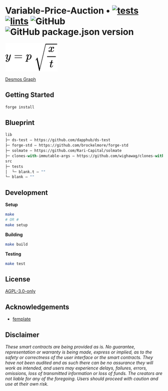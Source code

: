 # Variable-Price-Auction • [![tests](https://github.com/abrandec/variable-price-auction/actions/workflows/tests.yml/badge.svg)](https://github.com/abradec/variable-price-auction/actions/workflows/tests.yml) [![lints](https://github.com/abrandec/variable-price-auction/actions/workflows/lints.yml/badge.svg)](https://github.com/abrandec/variable-price-auction/actions/workflows/lints.yml) ![GitHub](https://img.shields.io/github/license/abrandec/variable-price-auction)  ![GitHub package.json version](https://img.shields.io/github/package-json/v/abrandec/variable-price-auction)

<img src="./assets/equation.svg">

[Desmos Graph](https://www.desmos.com/calculator/9swhjwd9tv)

## Getting Started
```sh
forge install
```

## Blueprint

```ml
lib
├─ ds-test — https://github.com/dapphub/ds-test
├─ forge-std — https://github.com/brockelmore/forge-std
├─ solmate — https://github.com/Rari-Capital/solmate
├─ clones-with-immutable-args — https://github.com/wighawag/clones-with-immutable-args
src
├─ tests
│  └─ blank.t — ""
└─ blank — ""
```

## Development

**Setup**
```bash
make
# OR #
make setup
```

**Building**
```bash
make build
```

**Testing**
```bash
make test
```

## License

[AGPL-3.0-only](https://github.com/abigger87/femplate/blob/master/LICENSE)

## Acknowledgements

- [femplate](https://github.com/abigger87/femplate)

## Disclaimer

_These smart contracts are being provided as is. No guarantee, representation or warranty is being made, express or implied, as to the safety or correctness of the user interface or the smart contracts. They have not been audited and as such there can be no assurance they will work as intended, and users may experience delays, failures, errors, omissions, loss of transmitted information or loss of funds. The creators are not liable for any of the foregoing. Users should proceed with caution and use at their own risk._
